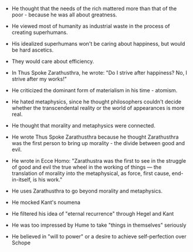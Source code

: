 - He thought that the needs of the rich mattered more than that of the poor - because he was all about greatness.
- He viewed most of humanity as industrial waste in the process of creating superhumans.
- His idealized superhumans won't be caring about happiness, but would be hard ascetics.
- They would care about efficiency.
- In Thus Spoke Zarathusthra, he wrote: "Do I strive after happiness? No, I strive after my works!"

- He criticized the dominant form of materialism in his time - atomism.
- He hated metaphysics, since he thought philosophers couldn't decide whether the transcendental reality or the world of appearances is more real.
- He thought that morality and metaphysics were connected.
- He wrote Thus Spoke Zarathusthra because he thought Zarathusthra was the first person to bring up morality - the divide between good and evil.
- He wrote in Ecce Homo: "Zarathustra was the first to see in the struggle of good and evil the true wheel in the working of things — the translation of morality into the metaphysical, as force, first cause, end-in-itself, is his work."
- He uses Zarathusthra to go beyond morality and metaphysics.

- He mocked Kant's noumena
- He filtered his idea of "eternal recurrence" through Hegel and Kant
- He was too impressed by Hume to take "things in themselves" seriously
- He believed in "will to power" or a desire to achieve self-perfection over Schope
